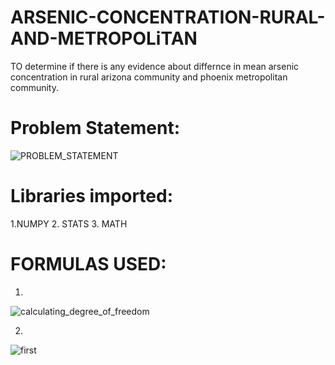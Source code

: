 # ARSENIC-CONCENTRATION-RURAL-AND-METROPOLiTAN
TO determine if there is  any evidence about differnce in mean arsenic concentration in rural arizona community and phoenix metropolitan community.

# Problem Statement:
![PROBLEM_STATEMENT](https://user-images.githubusercontent.com/55339677/144795639-96479be5-bf04-475e-8f21-8bcf502d903b.png)






# Libraries imported: 
1.NUMPY
2. STATS
3. MATH

# FORMULAS USED:
1. 
![calculating_degree_of_freedom](https://user-images.githubusercontent.com/55339677/144795442-a0650ce2-14f1-413d-a0a1-95aa22c5b194.png)

2.
![first](https://user-images.githubusercontent.com/55339677/144795502-cbbae51c-f4b1-4605-9f68-d4e21d7eeb56.png)
